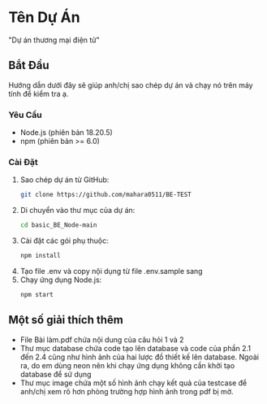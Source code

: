 # Tên Dự Án

"Dự án thương mại điện tử"

## Bắt Đầu

Hướng dẫn dưới đây sẽ giúp anh/chị sao chép dự án và chạy nó trên máy tính để kiểm tra ạ.

### Yêu Cầu

- Node.js (phiên bản 18.20.5)
- npm (phiên bản >= 6.0)

### Cài Đặt

1. Sao chép dự án từ GitHub:
   ```sh
   git clone https://github.com/mahara0511/BE-TEST
2. Di chuyển vào thư mục của dự án:
   ```sh
   cd basic_BE_Node-main
4. Cài đặt các gói phụ thuộc:
   ```sh
   npm install
5. Tạo file .env và copy nội dụng từ file .env.sample sang   
6. Chạy ứng dụng Node.js:
   ```sh
   npm start
## Một số giải thích thêm
- File Bài làm.pdf chứa nội dung của câu hỏi 1 và 2
- Thư mục database chứa code tạo lên database và code của phần 2.1 đến 2.4 cũng như hình ảnh của hai lược đồ thiết kế lên database. Ngoài ra, do em dùng neon nên khi chạy ứng dụng không cần khởi tạo database để sử dụng
- Thư mục image chứa một số hình ảnh chạy kết quả của testcase để anh/chị xem rõ hơn phòng trường hợp hình ảnh trong pdf bị mờ.  
